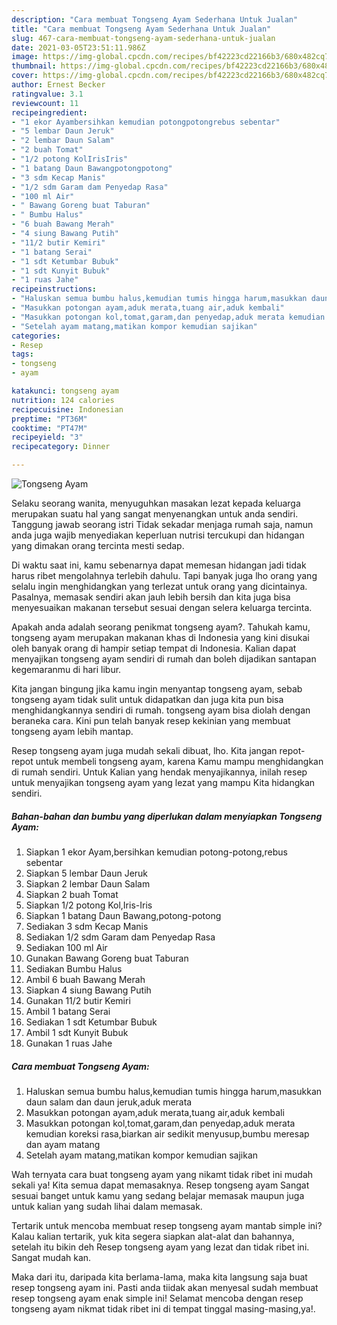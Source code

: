 ```yaml
---
description: "Cara membuat Tongseng Ayam Sederhana Untuk Jualan"
title: "Cara membuat Tongseng Ayam Sederhana Untuk Jualan"
slug: 467-cara-membuat-tongseng-ayam-sederhana-untuk-jualan
date: 2021-03-05T23:51:11.986Z
image: https://img-global.cpcdn.com/recipes/bf42223cd22166b3/680x482cq70/tongseng-ayam-foto-resep-utama.jpg
thumbnail: https://img-global.cpcdn.com/recipes/bf42223cd22166b3/680x482cq70/tongseng-ayam-foto-resep-utama.jpg
cover: https://img-global.cpcdn.com/recipes/bf42223cd22166b3/680x482cq70/tongseng-ayam-foto-resep-utama.jpg
author: Ernest Becker
ratingvalue: 3.1
reviewcount: 11
recipeingredient:
- "1 ekor Ayambersihkan kemudian potongpotongrebus sebentar"
- "5 lembar Daun Jeruk"
- "2 lembar Daun Salam"
- "2 buah Tomat"
- "1/2 potong KolIrisIris"
- "1 batang Daun Bawangpotongpotong"
- "3 sdm Kecap Manis"
- "1/2 sdm Garam dam Penyedap Rasa"
- "100 ml Air"
- " Bawang Goreng buat Taburan"
- " Bumbu Halus"
- "6 buah Bawang Merah"
- "4 siung Bawang Putih"
- "11/2 butir Kemiri"
- "1 batang Serai"
- "1 sdt Ketumbar Bubuk"
- "1 sdt Kunyit Bubuk"
- "1 ruas Jahe"
recipeinstructions:
- "Haluskan semua bumbu halus,kemudian tumis hingga harum,masukkan daun salam dan daun jeruk,aduk merata"
- "Masukkan potongan ayam,aduk merata,tuang air,aduk kembali"
- "Masukkan potongan kol,tomat,garam,dan penyedap,aduk merata kemudian koreksi rasa,biarkan air sedikit menyusup,bumbu meresap dan ayam matang"
- "Setelah ayam matang,matikan kompor kemudian sajikan"
categories:
- Resep
tags:
- tongseng
- ayam

katakunci: tongseng ayam 
nutrition: 124 calories
recipecuisine: Indonesian
preptime: "PT36M"
cooktime: "PT47M"
recipeyield: "3"
recipecategory: Dinner

---
```



![Tongseng Ayam](https://img-global.cpcdn.com/recipes/bf42223cd22166b3/680x482cq70/tongseng-ayam-foto-resep-utama.jpg)

Selaku seorang wanita, menyuguhkan masakan lezat kepada keluarga merupakan suatu hal yang sangat menyenangkan untuk anda sendiri. Tanggung jawab seorang istri Tidak sekadar menjaga rumah saja, namun anda juga wajib menyediakan keperluan nutrisi tercukupi dan hidangan yang dimakan orang tercinta mesti sedap.

Di waktu  saat ini, kamu sebenarnya dapat memesan hidangan jadi tidak harus ribet mengolahnya terlebih dahulu. Tapi banyak juga lho orang yang selalu ingin menghidangkan yang terlezat untuk orang yang dicintainya. Pasalnya, memasak sendiri akan jauh lebih bersih dan kita juga bisa menyesuaikan makanan tersebut sesuai dengan selera keluarga tercinta. 



Apakah anda adalah seorang penikmat tongseng ayam?. Tahukah kamu, tongseng ayam merupakan makanan khas di Indonesia yang kini disukai oleh banyak orang di hampir setiap tempat di Indonesia. Kalian dapat menyajikan tongseng ayam sendiri di rumah dan boleh dijadikan santapan kegemaranmu di hari libur.

Kita jangan bingung jika kamu ingin menyantap tongseng ayam, sebab tongseng ayam tidak sulit untuk didapatkan dan juga kita pun bisa menghidangkannya sendiri di rumah. tongseng ayam bisa diolah dengan beraneka cara. Kini pun telah banyak resep kekinian yang membuat tongseng ayam lebih mantap.

Resep tongseng ayam juga mudah sekali dibuat, lho. Kita jangan repot-repot untuk membeli tongseng ayam, karena Kamu mampu menghidangkan di rumah sendiri. Untuk Kalian yang hendak menyajikannya, inilah resep untuk menyajikan tongseng ayam yang lezat yang mampu Kita hidangkan sendiri.

<!--inarticleads1-->

##### Bahan-bahan dan bumbu yang diperlukan dalam menyiapkan Tongseng Ayam:

1. Siapkan 1 ekor Ayam,bersihkan kemudian potong-potong,rebus sebentar
1. Siapkan 5 lembar Daun Jeruk
1. Siapkan 2 lembar Daun Salam
1. Siapkan 2 buah Tomat
1. Siapkan 1/2 potong Kol,Iris-Iris
1. Siapkan 1 batang Daun Bawang,potong-potong
1. Sediakan 3 sdm Kecap Manis
1. Sediakan 1/2 sdm Garam dam Penyedap Rasa
1. Sediakan 100 ml Air
1. Gunakan  Bawang Goreng buat Taburan
1. Sediakan  Bumbu Halus
1. Ambil 6 buah Bawang Merah
1. Siapkan 4 siung Bawang Putih
1. Gunakan 11/2 butir Kemiri
1. Ambil 1 batang Serai
1. Sediakan 1 sdt Ketumbar Bubuk
1. Ambil 1 sdt Kunyit Bubuk
1. Gunakan 1 ruas Jahe




<!--inarticleads2-->

##### Cara membuat Tongseng Ayam:

1. Haluskan semua bumbu halus,kemudian tumis hingga harum,masukkan daun salam dan daun jeruk,aduk merata
1. Masukkan potongan ayam,aduk merata,tuang air,aduk kembali
1. Masukkan potongan kol,tomat,garam,dan penyedap,aduk merata kemudian koreksi rasa,biarkan air sedikit menyusup,bumbu meresap dan ayam matang
1. Setelah ayam matang,matikan kompor kemudian sajikan




Wah ternyata cara buat tongseng ayam yang nikamt tidak ribet ini mudah sekali ya! Kita semua dapat memasaknya. Resep tongseng ayam Sangat sesuai banget untuk kamu yang sedang belajar memasak maupun juga untuk kalian yang sudah lihai dalam memasak.

Tertarik untuk mencoba membuat resep tongseng ayam mantab simple ini? Kalau kalian tertarik, yuk kita segera siapkan alat-alat dan bahannya, setelah itu bikin deh Resep tongseng ayam yang lezat dan tidak ribet ini. Sangat mudah kan. 

Maka dari itu, daripada kita berlama-lama, maka kita langsung saja buat resep tongseng ayam ini. Pasti anda tiidak akan menyesal sudah membuat resep tongseng ayam enak simple ini! Selamat mencoba dengan resep tongseng ayam nikmat tidak ribet ini di tempat tinggal masing-masing,ya!.

